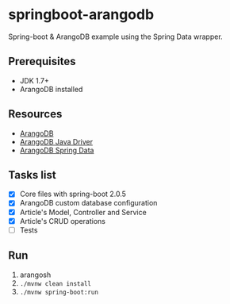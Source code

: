 springboot-arangodb
=========================
Spring-boot & ArangoDB example using the Spring Data wrapper.

Prerequisites
-------------
- JDK 1.7+
- ArangoDB installed

Resources
---------
- [ArangoDB](https://www.arangodb.com)
- [ArangoDB Java Driver](https://www.arangodb.com/tutorials/tutorial-sync-java-driver/)
- [ArangoDB Spring Data](https://www.arangodb.com/tutorials/spring-data/)

Tasks list
----------
- [x] Core files with spring-boot 2.0.5
- [x] ArangoDB custom database configuration
- [x] Article's Model, Controller and Service
- [x] Article's CRUD operations
- [ ] Tests

Run
---
1. arangosh
2. ```./mvnw clean install```
3. ```./mvnw spring-boot:run```
